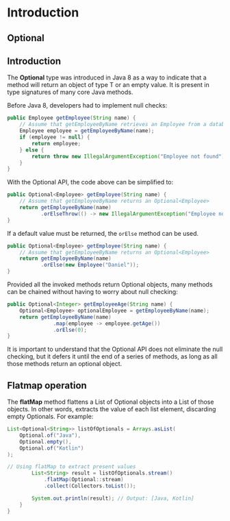 # Introduction

## Optional

## Introduction

The **Optional<T>** type was introduced in Java 8 as a way to indicate that a method will return an object of type T or an empty value. It is present in type signatures of many core Java methods. 

Before Java 8, developers had to implement null checks:

```java
public Employee getEmployee(String name) {
    // Assume that getEmployeeByName retrieves an Employee from a database
    Employee employee = getEmployeeByName(name);
    if (employee != null) {
        return employee;
    } else {
        return throw new IllegalArgumentException("Employee not found");
    }
}
```

With the Optional API, the code above can be simplified to:

```java
public Optional<Employee> getEmployee(String name) {
    // Assume that getEmployeeByName returns an Optional<Employee>
    return getEmployeeByName(name)
           .orElseThrow(() -> new IllegalArgumentException("Employee not found"));
}
```

If a default value must be returned, the `orElse` method can be used.

```java
public Optional<Employee> getEmployee(String name) {
    // Assume that getEmployeeByName returns an Optional<Employee>
    return getEmployeeByName(name)
           .orElse(new Employee("Daniel"));
}
```

Provided all the invoked methods return Optional objects, many methods can be chained without having to worry about null checking:

```java
public Optional<Integer> getEmployeeAge(String name) {
    Optional<Employee> optionalEmployee = getEmployeeByName(name);
    return getEmployeeByName(name)
               .map(employee -> employee.getAge())
               .orElse(0);
}
```

It is important to understand that the Optional API does not eliminate the null checking, but it defers it until the end of a series of methods, as long as all those methods return an optional object. 

## Flatmap operation

The **flatMap** method flattens a List of Optional objects into a List of those objects. In other words, extracts the value of each list element, discarding empty Optionals. For example:

```java
List<Optional<String>> listOfOptionals = Arrays.asList(
    Optional.of("Java"),
    Optional.empty(),
    Optional.of("Kotlin")
);
```

```java
// Using flatMap to extract present values
        List<String> result = listOfOptionals.stream()
            .flatMap(Optional::stream)
            .collect(Collectors.toList());

        System.out.println(result); // Output: [Java, Kotlin]
    }
}
```
